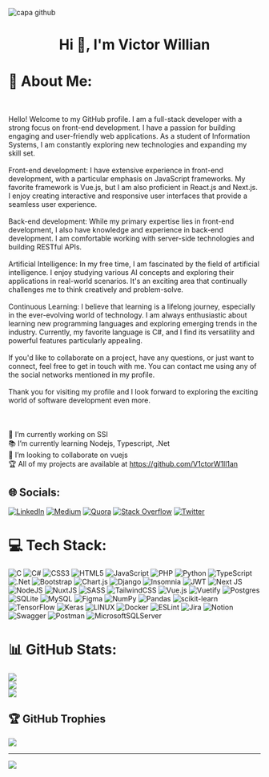 ![capa github](https://user-images.githubusercontent.com/47677499/105233493-ae00e800-5b48-11eb-9016-bf143e1fdb53.png)

<h1 align="center">Hi 👋, I'm Victor Willian</h1>

# 💫 About Me:
<br>

Hello! Welcome to my GitHub profile. I am a full-stack developer with a strong focus on front-end development. I have a passion for building engaging and user-friendly web applications. As a student of Information Systems, I am constantly exploring new technologies and expanding my skill set.
<br>
<br>
Front-end development: I have extensive experience in front-end development, with a particular emphasis on JavaScript frameworks. My favorite framework is Vue.js, but I am also proficient in React.js and Next.js. I enjoy creating interactive and responsive user interfaces that provide a seamless user experience.
<br>
<br>
Back-end development: While my primary expertise lies in front-end development, I also have knowledge and experience in back-end development. I am comfortable working with server-side technologies and building RESTful APIs.
<br>
<br>
Artificial Intelligence: In my free time, I am fascinated by the field of artificial intelligence. I enjoy studying various AI concepts and exploring their applications in real-world scenarios. It's an exciting area that continually challenges me to think creatively and problem-solve.
<br>
<br>
Continuous Learning: I believe that learning is a lifelong journey, especially in the ever-evolving world of technology. I am always enthusiastic about learning new programming languages and exploring emerging trends in the industry. Currently, my favorite language is C#, and I find its versatility and powerful features particularly appealing.
<br>
<br>
If you'd like to collaborate on a project, have any questions, or just want to connect, feel free to get in touch with me. You can contact me using any of the social networks mentioned in my profile.
<br>
<br>
Thank you for visiting my profile and I look forward to exploring the exciting world of software development even more.
<br>
<br>
<br>
<br>
🔭 I’m currently working on SSI<br>📚 I’m currently learning Nodejs, Typescript, .Net<br>👀 I’m looking to collaborate on vuejs<br>🏆 All of my projects are available at https://github.com/V1ctorW1ll1an


## 🌐 Socials:
[![LinkedIn](https://img.shields.io/badge/LinkedIn-%230077B5.svg?logo=linkedin&logoColor=white)](https://www.linkedin.com/in/victor-willian-de-sousa/) [![Medium](https://img.shields.io/badge/Medium-12100E?logo=medium&logoColor=white)](https://medium.com/@victorwillian1012) [![Quora](https://img.shields.io/badge/Quora-%23B92B27.svg?logo=Quora&logoColor=white)](https://pt.quora.com/profile/Victor-Willian-1) [![Stack Overflow](https://img.shields.io/badge/-Stackoverflow-FE7A16?logo=stack-overflow&logoColor=white)](https://stackoverflow.com/users/19729766) [![Twitter](https://img.shields.io/badge/Twitter-%231DA1F2.svg?logo=Twitter&logoColor=white)](https://twitter.com/v1ctorw1ll1an) 

# 💻 Tech Stack:
![C](https://img.shields.io/badge/c-%2300599C.svg?style=plastic&logo=c&logoColor=white) ![C#](https://img.shields.io/badge/c%23-%23239120.svg?style=plastic&logo=c-sharp&logoColor=white) ![CSS3](https://img.shields.io/badge/css3-%231572B6.svg?style=plastic&logo=css3&logoColor=white) ![HTML5](https://img.shields.io/badge/html5-%23E34F26.svg?style=plastic&logo=html5&logoColor=white) ![JavaScript](https://img.shields.io/badge/javascript-%23323330.svg?style=plastic&logo=javascript&logoColor=%23F7DF1E) ![PHP](https://img.shields.io/badge/php-%23777BB4.svg?style=plastic&logo=php&logoColor=white) ![Python](https://img.shields.io/badge/python-3670A0?style=plastic&logo=python&logoColor=ffdd54) ![TypeScript](https://img.shields.io/badge/typescript-%23007ACC.svg?style=plastic&logo=typescript&logoColor=white) ![.Net](https://img.shields.io/badge/.NET-5C2D91?style=plastic&logo=.net&logoColor=white) ![Bootstrap](https://img.shields.io/badge/bootstrap-%23563D7C.svg?style=plastic&logo=bootstrap&logoColor=white) ![Chart.js](https://img.shields.io/badge/chart.js-F5788D.svg?style=plastic&logo=chart.js&logoColor=white) ![Django](https://img.shields.io/badge/django-%23092E20.svg?style=plastic&logo=django&logoColor=white) ![Insomnia](https://img.shields.io/badge/Insomnia-black?style=plastic&logo=insomnia&logoColor=5849BE) ![JWT](https://img.shields.io/badge/JWT-black?style=plastic&logo=JSON%20web%20tokens) ![Next JS](https://img.shields.io/badge/Next-black?style=plastic&logo=next.js&logoColor=white) ![NodeJS](https://img.shields.io/badge/node.js-6DA55F?style=plastic&logo=node.js&logoColor=white) ![NuxtJS](https://img.shields.io/badge/Nuxt-black?style=plastic&logo=nuxt.js&logoColor=white) ![SASS](https://img.shields.io/badge/SASS-hotpink.svg?style=plastic&logo=SASS&logoColor=white) ![TailwindCSS](https://img.shields.io/badge/tailwindcss-%2338B2AC.svg?style=plastic&logo=tailwind-css&logoColor=white) ![Vue.js](https://img.shields.io/badge/vuejs-%2335495e.svg?style=plastic&logo=vuedotjs&logoColor=%234FC08D) ![Vuetify](https://img.shields.io/badge/Vuetify-1867C0?style=plastic&logo=vuetify&logoColor=AEDDFF) ![Postgres](https://img.shields.io/badge/postgres-%23316192.svg?style=plastic&logo=postgresql&logoColor=white) ![SQLite](https://img.shields.io/badge/sqlite-%2307405e.svg?style=plastic&logo=sqlite&logoColor=white) ![MySQL](https://img.shields.io/badge/mysql-%2300f.svg?style=plastic&logo=mysql&logoColor=white) 	![Figma](https://img.shields.io/badge/figma-%23F24E1E.svg?style=plastic&logo=figma&logoColor=white) ![NumPy](https://img.shields.io/badge/numpy-%23013243.svg?style=plastic&logo=numpy&logoColor=white) ![Pandas](https://img.shields.io/badge/pandas-%23150458.svg?style=plastic&logo=pandas&logoColor=white) ![scikit-learn](https://img.shields.io/badge/scikit--learn-%23F7931E.svg?style=plastic&logo=scikit-learn&logoColor=white) ![TensorFlow](https://img.shields.io/badge/TensorFlow-%23FF6F00.svg?style=plastic&logo=TensorFlow&logoColor=white) ![Keras](https://img.shields.io/badge/Keras-%23D00000.svg?style=plastic&logo=Keras&logoColor=white) ![LINUX](https://img.shields.io/badge/Linux-FCC624?style=plastic&logo=linux&logoColor=black) ![Docker](https://img.shields.io/badge/docker-%230db7ed.svg?style=plastic&logo=docker&logoColor=white) ![ESLint](https://img.shields.io/badge/ESLint-4B3263?style=plastic&logo=eslint&logoColor=white) ![Jira](https://img.shields.io/badge/jira-%230A0FFF.svg?style=plastic&logo=jira&logoColor=white) ![Notion](https://img.shields.io/badge/Notion-%23000000.svg?style=plastic&logo=notion&logoColor=white) ![Swagger](https://img.shields.io/badge/-Swagger-%23Clojure?style=plastic&logo=swagger&logoColor=white) ![Postman](https://img.shields.io/badge/Postman-FF6C37?style=plastic&logo=postman&logoColor=white) ![MicrosoftSQLServer](https://img.shields.io/badge/Microsoft%20SQL%20Sever-CC2927?style=plastic&logo=microsoft%20sql%20server&logoColor=white)
# 📊 GitHub Stats:
![](https://github-readme-stats.vercel.app/api?username=V1ctorW1ll1an&theme=dark&size_weight=0.5&count_weight=0.5&hide_border=false&include_all_commits=true&count_private=true)<br/>
![](https://github-readme-streak-stats.herokuapp.com/?user=V1ctorW1ll1an&theme=dark&hide_border=false)<br/>
![](https://github-readme-stats.vercel.app/api/top-langs/?username=V1ctorW1ll1an&theme=dark&hide_border=false&include_all_commits=true&count_private=true&layout=compact)

## 🏆 GitHub Trophies
![](https://github-profile-trophy.vercel.app/?username=V1ctorW1ll1an&theme=radical&no-frame=false&no-bg=false&margin-w=4)


---
[![](https://visitcount.itsvg.in/api?id=V1ctorW1ll1an&icon=0&color=0)](https://visitcount.itsvg.in)

<!-- Proudly created with GPRM ( https://gprm.itsvg.in ) -->
